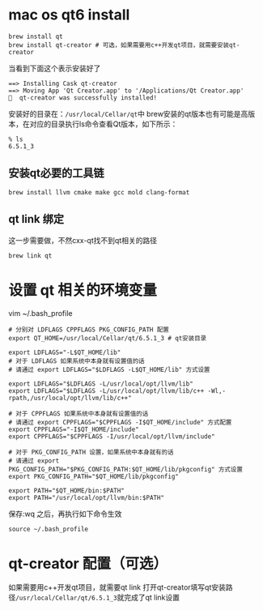 # mac os qt6 install

```shell
brew install qt
brew install qt-creator # 可选，如果需要用c++开发qt项目，就需要安装qt-creator
```

当看到下面这个表示安装好了

```
==> Installing Cask qt-creator
==> Moving App 'Qt Creator.app' to '/Applications/Qt Creator.app'
🍺  qt-creator was successfully installed!
```

安装好的目录在：`/usr/local/Cellar/qt`中
brew安装的qt版本也有可能是高版本，在对应的目录执行ls命令查看Qt版本，如下所示：

```shell
% ls
6.5.1_3
```

## 安装qt必要的工具链

```shell
brew install llvm cmake make gcc mold clang-format
```

## qt link 绑定

这一步需要做，不然cxx-qt找不到qt相关的路径

```shell
brew link qt
```

# 设置 qt 相关的环境变量

vim ~/.bash_profile

```shell
# 分别对 LDFLAGS CPPFLAGS PKG_CONFIG_PATH 配置
export QT_HOME=/usr/local/Cellar/qt/6.5.1_3 # qt安装目录

export LDFLAGS="-L$QT_HOME/lib"
# 对于 LDFLAGS 如果系统中本身就有设置值的话
# 请通过 export LDFLAGS="$LDFLAGS -L$QT_HOME/lib" 方式设置

export LDFLAGS="$LDFLAGS -L/usr/local/opt/llvm/lib"
export LDFLAGS="$LDFLAGS -L/usr/local/opt/llvm/lib/c++ -Wl,-rpath,/usr/local/opt/llvm/lib/c++"

# 对于 CPPFLAGS 如果系统中本身就有设置值的话
# 请通过 export CPPFLAGS="$CPPFLAGS -I$QT_HOME/include" 方式配置
export CPPFLAGS="-I$QT_HOME/include"
export CPPFLAGS="$CPPFLAGS -I/usr/local/opt/llvm/include"

# 对于 PKG_CONFIG_PATH 设置，如果系统中本身就有的话
# 请通过 export PKG_CONFIG_PATH="$PKG_CONFIG_PATH:$QT_HOME/lib/pkgconfig" 方式设置
export PKG_CONFIG_PATH="$QT_HOME/lib/pkgconfig"

export PATH="$QT_HOME/bin:$PATH"
export PATH="/usr/local/opt/llvm/bin:$PATH"
```

保存:wq 之后，再执行如下命令生效

```shell
source ~/.bash_profile
```

# qt-creator 配置（可选）

如果需要用c++开发qt项目，就需要qt link
打开qt-creator填写qt安装路径`/usr/local/Cellar/qt/6.5.1_3`就完成了qt link设置
